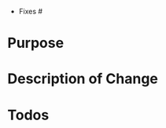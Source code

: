 <!-- insert issue number if this PR fixes one or multiple issues -->

- Fixes #

# Purpose

<!--
    describe the purpose of the pull request. Include background information
    if necessary.
-->

# Description of Change

<!--
    Add a more detailed description on how and why this PR solves the
    issue or why the new feature should be added
-->

# Todos

<!-- add a list of open things to clear up before the PR should be merged -->
